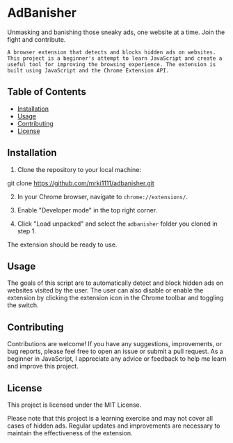 # AdBanisher

Unmasking and banishing those sneaky ads, one website at a time. Join the fight and contribute.

`A browser extension that detects and blocks hidden ads on websites. This project is a beginner's attempt to learn JavaScript and create a useful tool for improving the browsing experience. The extension is built using JavaScript and the Chrome Extension API.`

## Table of Contents

- [Installation](#installation)
- [Usage](#usage)
- [Contributing](#contributing)
- [License](#license)

## Installation

1. Clone the repository to your local machine:

git clone https://github.com/mrki1111/adbanisher.git

2. In your Chrome browser, navigate to `chrome://extensions/`.

3. Enable "Developer mode" in the top right corner.

4. Click "Load unpacked" and select the `adbanisher` folder you cloned in step 1.

The extension should be ready to use.

## Usage

The goals of this script are to automatically detect and block hidden ads on websites visited by the user. The user can also disable or enable the extension by clicking the extension icon in the Chrome toolbar and toggling the switch.

## Contributing

Contributions are welcome! If you have any suggestions, improvements, or bug reports, please feel free to open an issue or submit a pull request. As a beginner in JavaScript, I appreciate any advice or feedback to help me learn and improve this project.

## License

This project is licensed under the MIT License.

Please note that this project is a learning exercise and may not cover all cases of hidden ads. Regular updates and improvements are necessary to maintain the effectiveness of the extension.

